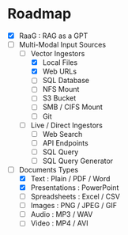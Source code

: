 # Roadmap
- [X] RaaG : RAG as a GPT
- [ ] Multi-Modal Input Sources
  - [ ] Vector Ingestors
    - [X] Local Files
    - [X] Web URLs
    - [ ] SQL Database
    - [ ] NFS Mount
    - [ ] S3 Bucket
    - [ ] SMB / CIFS Mount
    - [ ] Git
  - [ ] Live / Direct Ingestors
    - [ ] Web Search
    - [ ] API Endpoints
    - [ ] SQL Query
    - [ ] SQL Query Generator
- [ ] Documents Types
  - [X] Text : Plain / PDF / Word
  - [X] Presentations : PowerPoint
  - [ ] Spreadsheets : Excel / CSV
  - [ ] Images : PNG / JPEG / GIF
  - [ ] Audio : MP3 / WAV
  - [ ] Video : MP4 / AVI